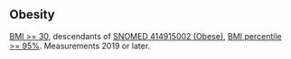 ## Obesity 

[BMI >= 30](https://www.cdc.gov/obesity/adult/defining.html), descendants of [SNOMED 414915002 (Obese)](https://athena.ohdsi.org/search-terms/terms/4215968), [BMI percentile >= 95%](https://www.cdc.gov/obesity/childhood/defining.html). Measurements 2019 or later.

<!---
```SQL
{}
```
-->
